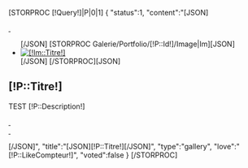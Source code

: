 [STORPROC [!Query!]|P|0|1]
{
"status":1,
"content":"[JSON]<div class="item-detail">
	<div class="item-gallery flexslider">
		<div class="item-download">
			<a data-alt="Download" href="/Galerie/Portfolio/[!P::Url!]/Download.zip">
				<div class="icon-download-alt">&nbsp;</div>
			</a>
		</div>
		<ul class="slides">[/JSON]
			[STORPROC Galerie/Portfolio/[!P::Id!]/Image|Im][JSON]
			<li>
				<a target="_blank" data-alt="Cliquez pour zoomer" class="item-gallery-image" href="#" data-title="[!Im::Titre!]" data="/[!Im::Fichier!]" data-tourl="false">
					<img title="[!Im::Titre!]" alt="[!Im::Titre!]" src="/[!Im::Fichier!].mini.680x680.jpg" />                
				</a>
			</li>[/JSON]
			[/STORPROC][JSON]
		</ul>
	</div>
	<div class="item-description">
		<div class="item-desc-wrapper">
			<h2>[!P::Titre!]</h2>
			<span></span>
			<div class="wrapper-text">
				<p>TEST
					[!P::Description!]
				</p>
				<div class="hideme"></div>
			</div>
		</div>
		<div class="item-navigator">
			<a href="" data-tourl="false">
				<div class="item-prev">
					<div class="icon-chevron-left item-icon-prev">&nbsp;</div>
				</div>
			</a>
			<a href="" data-tourl="false">
				<div class="item-next">
					<div class="icon-chevron-right item-icon-next">&nbsp;</div>
				</div>
			</a>
		</div>
	</div>
</div>
[/JSON]",
"title":"[JSON][!P::Titre!][/JSON]",
"type":"gallery",
"love":"[!P::LikeCompteur!]",
"voted":false
}
[/STORPROC]
